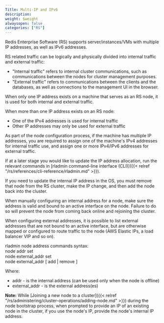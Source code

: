 ```yaml
---
Title: Multi-IP and IPv6
description: 
weight: $weight
alwaysopen: false
categories: ["RS"]
---
```

Redis Enterprise Software (RS) supports server/instances/VMs with
multiple IP addresses, as well as IPv6 addresses.

RS related traffic can be logically and physically divided into internal
traffic and external traffic:

- "Internal traffic" refers to internal cluster communications, such
    as communications between the nodes for cluster management purposes.
- "External traffic" refers to communications between the clients and
    the databases, as well as connections to the management UI in the
    browser.

When only one IP address exists on a machine that serves as an RS node,
it is used for both internal and external traffic.

When more than one IP address exists on an RS node:

- One of the IPv4 addresses is used for internal traffic
- Other IP addresses may only be used for external traffic

As part of the node configuration process, if the machine has multiple
IP addresses, you are required to assign one of the machine's IPv4
addresses for internal traffic use, and assign one or more IPv4/IPv6
addresses for external traffic.

If at a later stage you would like to update the IP address allocation,
run the relevant commands in [rladmin command-line interface
(CLI)]({{< relref "/rs/references/cli-reference/rladmin.md" >}}).

If you need to update the internal IP address in the OS, you must remove
that node from the RS cluster, make the IP change, and then add the node
back into the cluster.

When manually configuring an internal address for a node, make sure the
address is valid and bound to an active interface on the node. Failure
to do so will prevent the node from coming back online and rejoining the
cluster.

When configuring external addresses, it is possible to list external
addresses that are not bound to an active interface, but are otherwise
mapped or configured to route traffic to the node (AWS Elastic IPs, a
load balancer VIP and so on).

rladmin node address commands syntax:\
node addr set\
node external_addr set\
node external_addr \[ add \| remove \]

Where:

- addr - is the internal address (can be used only when the node is
    offline)
- external_addr - is the external address(es)

**Note:** While [Joining a new node to a
cluster]({{< relref "/rs/administering/cluster-operations/adding-node.md" >}})
during the node bootstrap process, when prompted to provide an IP of an
existing node in the cluster, if you use the node's IP, provide the
node's internal IP address.
